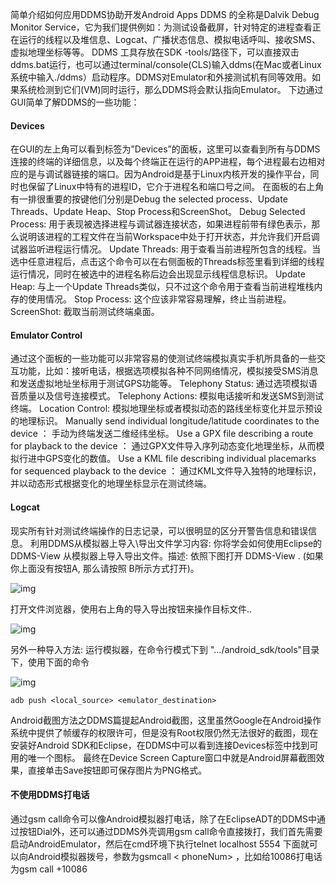 简单介绍如何应用DDMS协助开发Android Apps
DDMS 的全称是Dalvik Debug Monitor Service，它为我们提供例如：为测试设备截屏，针对特定的进程查看正在运行的线程以及堆信息、Logcat、广播状态信息、模拟电话呼叫、接收SMS、虚拟地理坐标等等。
DDMS 工具存放在SDK -tools/路径下，可以直接双击ddms.bat运行，也可以通过terminal/console(CLS)输入ddms(在Mac或者Linux系统中输入./ddms）启动程序。DDMS对Emulator和外接测试机有同等效用。如果系统检测到它们(VM)同时运行，那么DDMS将会默认指向Emulator。
下边通过GUI简单了解DDMS的一些功能：
#### Devices
在GUI的左上角可以看到标签为”Devices”的面板，这里可以查看到所有与DDMS连接的终端的详细信息，以及每个终端正在运行的APP进程，每个进程最右边相对应的是与调试器链接的端口。因为Android是基于Linux内核开发的操作平台，同时也保留了Linux中特有的进程ID，它介于进程名和端口号之间。
在面板的右上角有一排很重要的按键他们分别是Debug the selected process、Update Threads、Update Heap、Stop Process和ScreenShot。
Debug Selected Process:
用于表现被选择进程与调试器连接状态，如果进程前带有绿色表示，那么说明该进程的工程文件在当前Workspace中处于打开状态，并允许我们开启调试器监听进程运行情况。
Update Threads: 
用于查看当前进程所包含的线程。当选中任意进程后，点击这个命令可以在右侧面板的Threads标签里看到详细的线程运行情况，同时在被选中的进程名称后边会出现显示线程信息标识。
Update Heap: 与上一个Update Threads类似，只不过这个命令用于查看当前进程堆栈内存的使用情况。
Stop Process: 这个应该非常容易理解，终止当前进程。
ScreenShot: 截取当前测试终端桌面。
#### Emulator Control
通过这个面板的一些功能可以非常容易的使测试终端模拟真实手机所具备的一些交互功能，比如：接听电话，根据选项模拟各种不同网络情况，模拟接受SMS消息和发送虚拟地址坐标用于测试GPS功能等。
Telephony Status: 通过选项模拟语音质量以及信号连接模式。
Telephony Actions: 模拟电话接听和发送SMS到测试终端。
Location Control: 模拟地理坐标或者模拟动态的路线坐标变化并显示预设的地理标识。
Manually send individual longitude/latitude coordinates to the device ： 手动为终端发送二维经纬坐标。
Use a GPX file describing a route for playback to the device ： 通过GPX文件导入序列动态变化地理坐标，从而模拟行进中GPS变化的数值。
Use a KML file describing individual placemarks for sequenced playback to the device ： 通过KML文件导入独特的地理标识，并以动态形式根据变化的地理坐标显示在测试终端。
#### Logcat
现实所有针对测试终端操作的日志记录，可以很明显的区分开警告信息和错误信息。
利用DDMS从模拟器上导入\导出文件学习内容: 你将学会如何使用Eclipse的DDMS-View 从模拟器上导入导出文件。描述:
依照下图打开 DDMS-View . (如果你上面没有按钮A, 那么请按照 B所示方式打开)。

![img](http://emanual.github.io/md-android/img/basic_ddms/03_ddms.jpg)  

打开文件浏览器，使用右上角的导入导出按钮来操作目标文件..

![img](http://emanual.github.io/md-android/img/basic_ddms/03_ddms2.jpg) 

另外一种导入方法:
运行模拟器，在命令行模式下到 ".../android_sdk/tools"目录下，使用下面的命令

![img](http://emanual.github.io/md-android/img/basic_ddms/03_ddms3.jpg) 
 
```  
adb push <local_source> <emulator_destination> 
```
Android截图方法之DDMS篇提起Android截图，这里虽然Google在Android操作系统中提供了帧缓存的权限许可，但是没有Root权限仍然无法很好的截图，现在安装好Android SDK和Eclipse，在DDMS中可以看到连接Devices标签中找到可用的唯一个图标。
最终在Device Screen Capture窗口中就是Android屏幕截图效果，直接单击Save按钮即可保存图片为PNG格式。
#### 不使用DDMS打电话
通过gsm call命令可以像Android模拟器打电话，除了在EclipseADT的DDMS中通过按钮Dial外，还可以通过DDMS外壳调用gsm call命令直接拨打，我们首先需要启动AndroidEmulator，然后在cmd环境下执行telnet localhost 5554 下面就可以向Android模拟器拨号，参数为gsmcall < phoneNum> ，比如给10086打电话为gsm call +10086